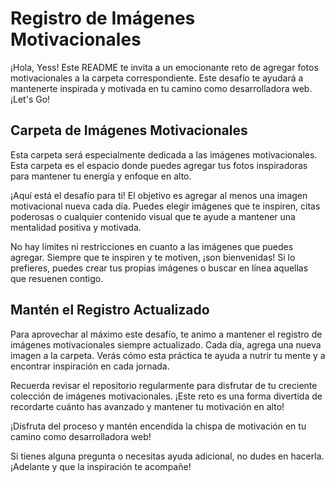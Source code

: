 # Registro de Imágenes Motivacionales

¡Hola, Yess! Este README te invita a un emocionante reto de agregar fotos motivacionales a la carpeta correspondiente. Este desafío te ayudará a mantenerte inspirada y motivada en tu camino como desarrolladora web. ¡Let's Go!

## Carpeta de Imágenes Motivacionales

Esta carpeta será especialmente dedicada a las imágenes motivacionales. Esta carpeta es el espacio donde puedes agregar tus fotos inspiradoras para mantener tu energía y enfoque en alto.

¡Aquí está el desafío para ti! El objetivo es agregar al menos una imagen motivacional nueva cada día. Puedes elegir imágenes que te inspiren, citas poderosas o cualquier contenido visual que te ayude a mantener una mentalidad positiva y motivada.

No hay límites ni restricciones en cuanto a las imágenes que puedes agregar. Siempre que te inspiren y te motiven, ¡son bienvenidas! Si lo prefieres, puedes crear tus propias imágenes o buscar en línea aquellas que resuenen contigo.

## Mantén el Registro Actualizado

Para aprovechar al máximo este desafío, te animo a mantener el registro de imágenes motivacionales siempre actualizado. Cada día, agrega una nueva imagen a la carpeta. Verás cómo esta práctica te ayuda a nutrir tu mente y a encontrar inspiración en cada jornada.

Recuerda revisar el repositorio regularmente para disfrutar de tu creciente colección de imágenes motivacionales. ¡Este reto es una forma divertida de recordarte cuánto has avanzado y mantener tu motivación en alto!

¡Disfruta del proceso y mantén encendida la chispa de motivación en tu camino como desarrolladora web!

Si tienes alguna pregunta o necesitas ayuda adicional, no dudes en hacerla. ¡Adelante y que la inspiración te acompañe!
